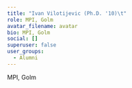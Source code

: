```yaml
---
title: "Ivan Vilotijevic (Ph.D. '10)\t"
role: MPI, Golm
avatar_filename: avatar
bio: MPI, Golm
social: []
superuser: false
user_groups:
  - Alumni
---
```

MPI, Golm
